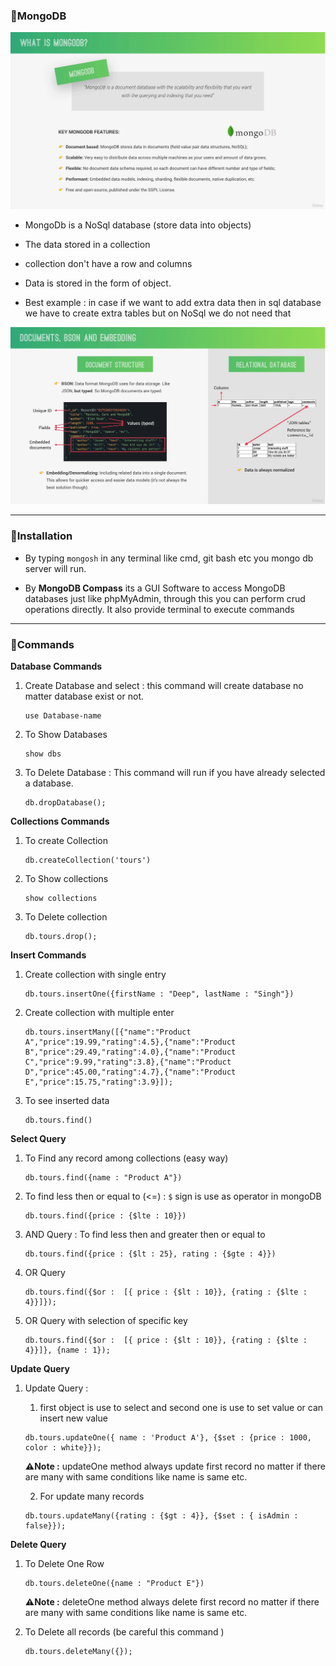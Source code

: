 ### 📘MongoDB

![Image](./images/mongodb-1.png)

* MongoDb is a NoSql database (store data into objects)

* The data stored in a collection

* collection don't have a row and columns

* Data is stored in the form of object.

* Best example : in case if we want to add extra data then in sql database we have to create extra tables but on NoSql we do not need that

![Image](./images/mongodb-2.png)

---

### 📘Installation

* By typing `mongosh` in any terminal like cmd, git bash etc you mongo db server will run.

* By **MongoDB Compass** its a GUI Software to access MongoDB databases just like phpMyAdmin, through this you can perform crud operations directly. It also provide terminal to execute commands

---

### 📘Commands

**Database Commands**

1. Create Database and select : this command will create database no matter database exist or not.

    ```
    use Database-name
    ```
2. To Show Databases

    ```
    show dbs
    ```


3. To Delete Database : This command will run if you have already selected a database.

    ```
    db.dropDatabase();
    ```

**Collections Commands**


1. To create Collection

    ```
    db.createCollection('tours')
    ```

2. To Show collections

    ```
    show collections
    ```

3. To Delete collection

    ```
    db.tours.drop();
    ```

**Insert Commands**

1. Create collection with single entry

    ````
    db.tours.insertOne({firstName : "Deep", lastName : "Singh"})
    ````

2. Create collection with multiple enter

    ```
    db.tours.insertMany([{"name":"Product A","price":19.99,"rating":4.5},{"name":"Product B","price":29.49,"rating":4.0},{"name":"Product C","price":9.99,"rating":3.8},{"name":"Product D","price":45.00,"rating":4.7},{"name":"Product E","price":15.75,"rating":3.9}]);
    ```

3. To see inserted data

   ```
   db.tours.find()
   ```

**Select Query**

1. To Find any record among collections (easy way)

    ```
    db.tours.find({name : "Product A"})
    ```
2. To find less then or equal to (<=) : `$` sign is use as operator in mongoDB

    ```
    db.tours.find({price : {$lte : 10}})
    ```

3. AND Query : To find less then and greater then or equal to

    ```
    db.tours.find({price : {$lt : 25}, rating : {$gte : 4}})
    ```

4. OR Query

    ```
    db.tours.find({$or :  [{ price : {$lt : 10}}, {rating : {$lte : 4}}]});
    ```

5. OR Query with selection of specific key

    ```
    db.tours.find({$or :  [{ price : {$lt : 10}}, {rating : {$lte : 4}}]}, {name : 1});
    ```

**Update Query**

1.  Update Query :

    1. first object is use to select and second one is use to set value or can insert new value

    ```
    db.tours.updateOne({ name : 'Product A'}, {$set : {price : 1000, color : white}});
    ```
    **⚠️Note :** updateOne method always update first record no matter if there are many with same conditions like name is same etc.


    2. For update many records
    ```
    db.tours.updateMany({rating : {$gt : 4}}, {$set : { isAdmin : false}});
    ```

**Delete Query**

1.  To Delete One Row

    ```
    db.tours.deleteOne({name : "Product E"})
    ```
     **⚠️Note :** deleteOne method always delete first record no matter if there are many with same conditions like name is same etc.

2. To Delete all records (be careful this command )

    ```
    db.tours.deleteMany({});
    ```